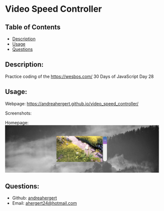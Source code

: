 # Video Speed Controller

## Table of Contents 
- [Description](#description)
- [Usage](#usage)
- [Questions](#questions)

## Description:
Practice coding of the https://wesbos.com/ 30 Days of JavaScript Day 28

## Usage:

Webpage: https://andreahergert.github.io/video_speed_controller/

Screenshots:

Homepage:
![Screenshot](assets/img/screenshot_1.png)


## Questions:
- Github: [andreahergert](https://github.com/andreahergert)
- Email: ahergert24@hotmail.com 